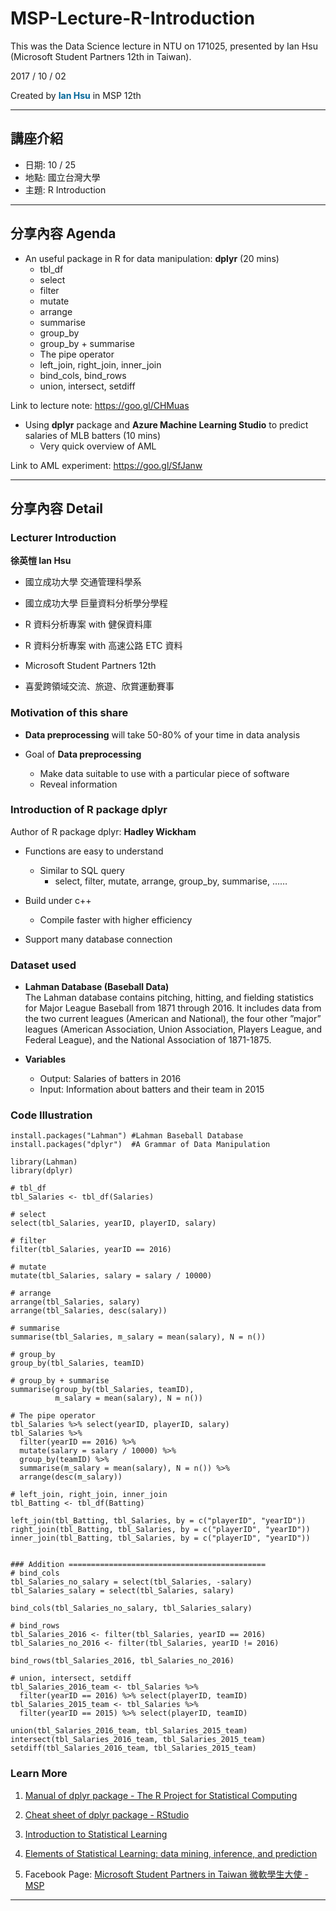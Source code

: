 # MSP-Lecture-R-Introduction
This was the Data Science lecture in NTU on 171025, presented by Ian Hsu (Microsoft Student Partners 12th in Taiwan).

2017 / 10 / 02

Created by <font color="#006699">**Ian Hsu**</font> in MSP 12th

---

## 講座介紹

*    日期: 10 / 25
*    地點: 國立台灣大學
*    主題: R Introduction

---

## 分享內容 Agenda

*    An useful package in R for data manipulation: **dplyr** (20 mins)
        *    tbl_df
        *    select
        *    filter
        *    mutate
        *    arrange
        *    summarise
        *    group_by
        *    group_by + summarise
        *    The pipe operator
        *    left_join, right_join, inner_join
        *    bind_cols, bind_rows
        *    union, intersect, setdiff

Link to lecture note: https://goo.gl/CHMuas

*    Using **dplyr** package and **Azure Machine Learning Studio** to predict salaries of MLB batters (10 mins)
        *    Very quick overview of AML

Link to AML experiment: https://goo.gl/SfJanw

---

## 分享內容 Detail

### Lecturer Introduction

**徐英愷 Ian Hsu**

*    國立成功大學 交通管理科學系

*    國立成功大學 巨量資料分析學分學程

*    R 資料分析專案 with 健保資料庫

*    R 資料分析專案 with 高速公路 ETC 資料

*    Microsoft Student Partners 12th

*    喜愛跨領域交流、旅遊、欣賞運動賽事

### Motivation of this share

*    **Data preprocessing** will take 50-80% of your time in data analysis

*    Goal of **Data preprocessing**
        *    Make data suitable to use with a particular piece of software
        *    Reveal information

### Introduction of R package dplyr

Author of R package dplyr: **Hadley Wickham**
*    Functions are easy to understand
        *    Similar to SQL query
                *    select, filter, mutate, arrange, group_by, summarise, ……

*    Build under c++
        *    Compile faster with higher efficiency

*    Support many database connection

### Dataset used

*    **Lahman Database (Baseball Data)**  
The Lahman database contains pitching, hitting, and fielding
statistics for Major League Baseball from 1871 through 2016. It
includes data from the two current leagues (American and National),
the four other ”major” leagues (American Association, Union
Association, Players League, and Federal League), and the National
Association of 1871-1875.

*    **Variables**
        *    Output: Salaries of batters in 2016
        *    Input: Information about batters and their team in 2015

### Code Illustration

``` r=
install.packages("Lahman") #Lahman Baseball Database
install.packages("dplyr")  #A Grammar of Data Manipulation

library(Lahman)
library(dplyr)

# tbl_df
tbl_Salaries <- tbl_df(Salaries)

# select
select(tbl_Salaries, yearID, playerID, salary)

# filter
filter(tbl_Salaries, yearID == 2016)

# mutate
mutate(tbl_Salaries, salary = salary / 10000)

# arrange
arrange(tbl_Salaries, salary)
arrange(tbl_Salaries, desc(salary))

# summarise
summarise(tbl_Salaries, m_salary = mean(salary), N = n())

# group_by
group_by(tbl_Salaries, teamID)

# group_by + summarise
summarise(group_by(tbl_Salaries, teamID),
          m_salary = mean(salary), N = n())

# The pipe operator
tbl_Salaries %>% select(yearID, playerID, salary)
tbl_Salaries %>%
  filter(yearID == 2016) %>% 
  mutate(salary = salary / 10000) %>%
  group_by(teamID) %>% 
  summarise(m_salary = mean(salary), N = n()) %>%
  arrange(desc(m_salary))

# left_join, right_join, inner_join
tbl_Batting <- tbl_df(Batting)

left_join(tbl_Batting, tbl_Salaries, by = c("playerID", "yearID"))
right_join(tbl_Batting, tbl_Salaries, by = c("playerID", "yearID"))
inner_join(tbl_Batting, tbl_Salaries, by = c("playerID", "yearID"))


### Addition ============================================
# bind_cols
tbl_Salaries_no_salary = select(tbl_Salaries, -salary)
tbl_Salaries_salary = select(tbl_Salaries, salary)

bind_cols(tbl_Salaries_no_salary, tbl_Salaries_salary)

# bind_rows
tbl_Salaries_2016 <- filter(tbl_Salaries, yearID == 2016)
tbl_Salaries_no_2016 <- filter(tbl_Salaries, yearID != 2016)

bind_rows(tbl_Salaries_2016, tbl_Salaries_no_2016)

# union, intersect, setdiff
tbl_Salaries_2016_team <- tbl_Salaries %>% 
  filter(yearID == 2016) %>% select(playerID, teamID)
tbl_Salaries_2015_team <- tbl_Salaries %>% 
  filter(yearID == 2015) %>% select(playerID, teamID)

union(tbl_Salaries_2016_team, tbl_Salaries_2015_team)
intersect(tbl_Salaries_2016_team, tbl_Salaries_2015_team)
setdiff(tbl_Salaries_2016_team, tbl_Salaries_2015_team)

```

### Learn More

1. [Manual of dplyr package - The R Project for Statistical Computing](https://cran.r-project.org/web/packages/dplyr/dplyr.pdf)

2. [Cheat sheet of dplyr package - RStudio](https://www.rstudio.com/wp-content/uploads/2015/02/data-wrangling-cheatsheet.pdf)

3. [Introduction to Statistical Learning](http://www-bcf.usc.edu/~gareth/ISL/)

4. [Elements of Statistical Learning: data mining, inference, and prediction](https://web.stanford.edu/~hastie/ElemStatLearn/)

5. Facebook Page: [Microsoft Student Partners in Taiwan 微軟學生大使 - MSP](https://www.facebook.com/MSPTaiwan/)

---
